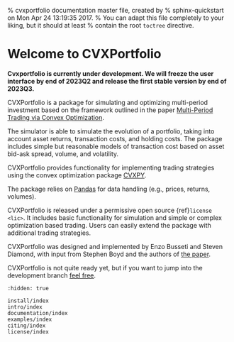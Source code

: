 % cvxportfolio documentation master file, created by
% sphinx-quickstart on Mon Apr 24 13:19:35 2017.
% You can adapt this file completely to your liking, but it should at least
% contain the root `toctree` directive.

# Welcome to CVXPortfolio

**Cvxportfolio is currently under development. We will freeze the user interface by end of 2023Q2 and release the first stable version by end of 2023Q3.**

CVXPortfolio is a package for simulating and optimizing multi-period investment based on the framework outlined in the paper [Multi-Period Trading via Convex Optimization](https://web.stanford.edu/~boyd/papers/pdf/cvx_portfolio.pdf).

The simulator is able to simulate the evolution of a portfolio, taking into account asset returns, transaction costs, and holding costs. The package includes simple but reasonable models of transaction cost based on asset bid-ask spread, volume, and volatility.

CVXPortfolio provides functionality for implementing trading strategies using the convex optimization package [CVXPY].

The package relies on [Pandas] for data handling (e.g., prices, returns, volumes).

CVXPortfolio is released under a permissive open source {ref}`license <lic>`. It includes basic functionality for simulation and simple or complex optimization based trading. Users can easily extend the package with additional trading strategies.

CVXPortfolio was designed and implemented by Enzo Busseti and Steven Diamond, with input from Stephen Boyd and the authors of [the paper](https://web.stanford.edu/~boyd/papers/pdf/cvx_portfolio.pdf).

CVXPortfolio is not quite ready yet, but if you want to jump into the development branch [feel free](https://github.com/cvxgrp/cvxportfolio).

```{toctree}
:hidden: true

install/index
intro/index
documentation/index
examples/index
citing/index
license/index
```

[cvxpy]: https://www.cvxpy.org/
[pandas]: http://pandas.pydata.org
